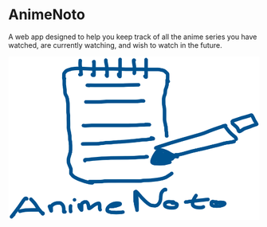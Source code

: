 # AnimeNoto
A web app designed to help you keep track of all the anime series you have watched, are currently watching, and wish to watch in the future.


![AnimeNoto Logo](root\frontend\public\animenoto_logo.png)
